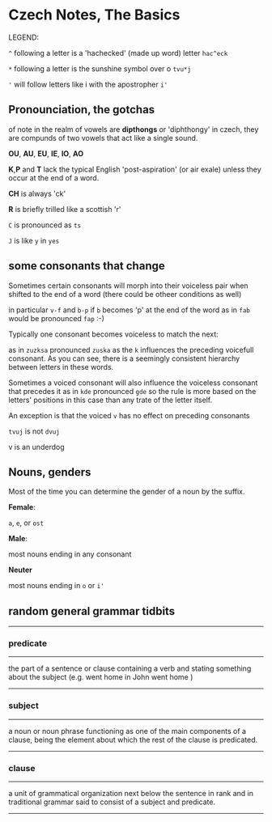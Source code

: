# Czech Notes, The Basics 

LEGEND: 

`^` following a letter is a 'hachecked' (made up word) letter `hac^eck`

`*` following a letter is the sunshine symbol over o `tvu*j` 

`'` will follow letters like i with the apostropher `i'`

## Pronounciation, the gotchas 

of note in the realm of vowels are **dipthongs** or 'diphthongy' in czech, they are compunds of two vowels that act like a single sound.  

**OU**,
**AU**,
**EU**,
**IE**,
**IO**,
**AO**

**K**,**P** and **T** lack the typical English 'post-aspiration' (or air exale) unless they occur at the end of a word. 

**CH** is always 'ck' 

**R** is briefly trilled like a scottish 'r'


`C` is pronounced as `ts`

`J` is like `y` in `yes`

## some consonants that change 

Sometimes certain consonants will morph into their voiceless pair when shifted to the end of a word (there could be otheer conditions as well) 

in particular `v-f` and `b-p` if `b` becomes 'p' at the end of the word as in `fab` would be pronounced `fap` :-)

Typically one consonant becomes voiceless to match the next: 

as in `zuzksa` pronounced `zuska` as the `k` influences the preceding voicefull consonant. As you can see, there is a seemingly consistent hierarchy between letters in these words. 

Sometimes a voiced consonant will also influence the voiceless consonant that precedes it as in `kde` pronounced `gde` so the rule is more based on the letters' positions in this case than any trate of the letter itself.

An exception is that the voiced `v` has no effect on preceding consonants 

`tvuj` is not `dvuj`

v is an underdog 

## Nouns, genders

Most of the time you can determine the gender of a noun by the suffix. 

**Female**: 

`a`, `e`, or `ost`

**Male**:

most nouns ending in  any consonant 

**Neuter** 

most nouns ending in `o` or `i'`









## random general grammar tidbits 
***
### predicate
***
the part of a sentence or clause containing a verb and stating something about the subject (e.g. went home in John went home )
***

### subject 
***
a noun or noun phrase functioning as one of the main components of a clause, being the element about which the rest of the clause is predicated.
***

### clause 
***
a unit of grammatical organization next below the sentence in rank and in traditional grammar said to consist of a subject and predicate.
***









